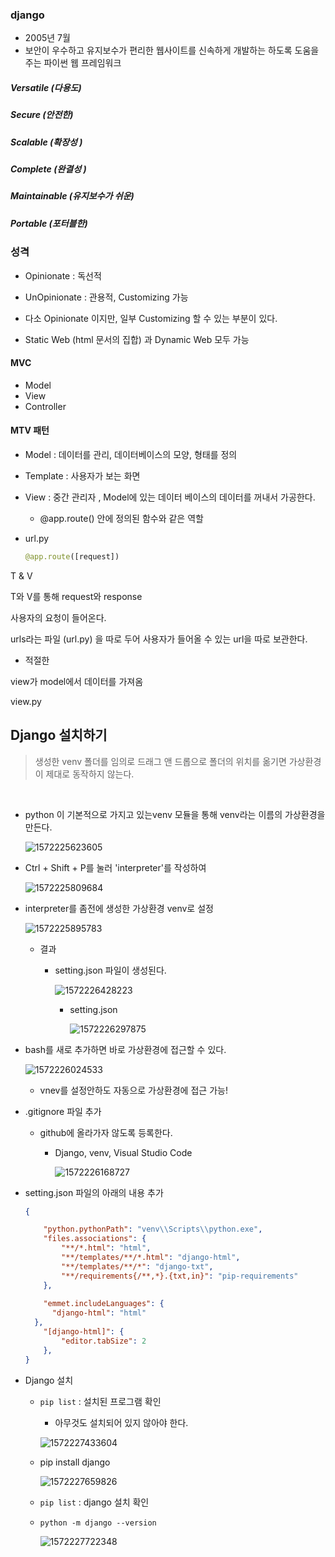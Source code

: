 ### django

- 2005년 7월
- 보안이 우수하고 유지보수가 편리한 웹사이트를 신속하게 개발하는 하도록 도움을 주는 파이썬 웹 프레임워크



##### Versatile (**다용도**)

##### Secure (**안전한**)

##### Scalable (**확장성** )

##### Complete (**완결성** )

##### Maintainable (**유지보수가 쉬운**)

##### Portable (**포터블한**)







### 성격

- Opinionate : 독선적
- UnOpinionate : 관용적, Customizing 가능
- 다소 Opinionate 이지만, 일부 Customizing 할 수 있는 부분이 있다. 





- Static Web (html 문서의 집합) 과 Dynamic Web 모두 가능



#### MVC 

- Model
- View
- Controller



#### MTV 패턴

- Model : 데이터를 관리, 데이터베이스의 모양, 형태를 정의

- Template : 사용자가 보는 화면

- View : 중간 관리자 , Model에 있는 데이터 베이스의 데이터를 꺼내서 가공한다.

  - @app.route() 안에 정의된 함수와 같은 역할

- url.py

  ```python 
  @app.route([request])
  ```

  



T & V

T와 V를 통해 request와 response



사용자의 요청이 들어온다.

urls라는 파일 (url.py) 을 따로 두어 사용자가 들어올 수 있는 url을 따로 보관한다.

- 적절한 

view가 model에서 데이터를 가져옴 

view.py







## Django 설치하기

> 생성한 venv 폴더를 임의로 드래그 앤 드롭으로 폴더의 위치를 옮기면 가상환경이 제대로 동작하지 않는다.

<br>

- python 이 기본적으로 가지고 있는venv 모듈을 통해 venv라는 이름의 가상환경을 만든다.

  ![1572225623605](C:\Users\student\AppData\Roaming\Typora\typora-user-images\1572225623605.png)



- Ctrl + Shift + P를 눌러 'interpreter'를 작성하여 

  ![1572225809684](C:\Users\student\AppData\Roaming\Typora\typora-user-images\1572225809684.png)



- interpreter를 좀전에 생성한 가상환경 venv로 설정

  ![1572225895783](C:\Users\student\AppData\Roaming\Typora\typora-user-images\1572225895783.png)

  - 결과 

    - setting.json 파일이 생성된다. 

      ![1572226428223](C:\Users\student\AppData\Roaming\Typora\typora-user-images\1572226428223.png)

      - setting.json

        ![1572226297875](C:\Users\student\AppData\Roaming\Typora\typora-user-images\1572226297875.png)



- bash를 새로 추가하면 바로 가상환경에 접근할 수 있다. 

  ![1572226024533](C:\Users\student\AppData\Roaming\Typora\typora-user-images\1572226024533.png)

  - vnev를 설정안하도 자동으로 가상환경에 접근 가능!



- .gitignore 파일 추가

  - github에 올라가자 않도록 등록한다.

    - Django, venv, Visual Studio Code

      ![1572226168727](C:\Users\student\AppData\Roaming\Typora\typora-user-images\1572226168727.png)





- setting.json 파일의 아래의 내용 추가

  ```json
  {
  
      "python.pythonPath": "venv\\Scripts\\python.exe",
      "files.associations": {
          "**/*.html": "html",
          "**/templates/**/*.html": "django-html",
          "**/templates/**/*": "django-txt",
          "**/requirements{/**,*}.{txt,in}": "pip-requirements"
      },
     
      "emmet.includeLanguages": {
  	    "django-html": "html"
  	},
      "[django-html]": {
          "editor.tabSize": 2
      },
  }
  ```

  

- Django 설치

  - `pip list`  :  설치된 프로그램 확인 

    -  아무것도 설치되어 있지 않아야 한다.

    ![1572227433604](C:\Users\student\AppData\Roaming\Typora\typora-user-images\1572227433604.png)

  - pip install django

    ![1572227659826](C:\Users\student\AppData\Roaming\Typora\typora-user-images\1572227659826.png)

  - `pip list` : django 설치 확인

  - `python -m django --version`

    ![1572227722348](C:\Users\student\AppData\Roaming\Typora\typora-user-images\1572227722348.png)